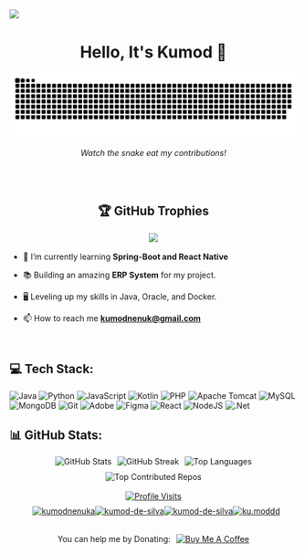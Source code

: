 <div>
  <img src="https://user-images.githubusercontent.com/74038190/225813708-98b745f2-7d22-48cf-9150-083f1b00d6c9.gif">
</div>
<h1 align="center">Hello, It's Kumod 👋</h1>

<div align="center" width="1000">
 
  ![snake gif](https://github.com/KumodN/KumodN/blob/output/github-snake-dark.svg)
</div>
<h6 align="center">
Watch the snake eat my contributions!
</h6>



<div align="center">
  <br>
  
  ## 🏆 GitHub Trophies
![](https://github-profile-trophy.vercel.app/?username=KumodN&theme=radical&no-frame=false&no-bg=true&margin-w=4)
</div>



- 🌱 I’m currently learning **Spring-Boot and React Native**

- 📚 Building an amazing **ERP System** for my project.
  
- 🖥️ Leveling up my skills in Java, Oracle, and Docker.

- 📫 How to reach me **kumodnenuk@gmail.com**
<br>

## 💻 Tech Stack:
![Java](https://img.shields.io/badge/java-%23ED8B00.svg?style=for-the-badge&logo=openjdk&logoColor=white) ![Python](https://img.shields.io/badge/python-3670A0?style=for-the-badge&logo=python&logoColor=ffdd54) ![JavaScript](https://img.shields.io/badge/javascript-%23323330.svg?style=for-the-badge&logo=javascript&logoColor=%23F7DF1E) ![Kotlin](https://img.shields.io/badge/kotlin-%237F52FF.svg?style=for-the-badge&logo=kotlin&logoColor=white) ![PHP](https://img.shields.io/badge/php-%23777BB4.svg?style=for-the-badge&logo=php&logoColor=white) ![Apache Tomcat](https://img.shields.io/badge/apache%20tomcat-%23F8DC75.svg?style=for-the-badge&logo=apache-tomcat&logoColor=black) ![MySQL](https://img.shields.io/badge/mysql-4479A1.svg?style=for-the-badge&logo=mysql&logoColor=white) ![MongoDB](https://img.shields.io/badge/MongoDB-%234ea94b.svg?style=for-the-badge&logo=mongodb&logoColor=white) ![Git](https://img.shields.io/badge/git-%23F05033.svg?style=for-the-badge&logo=git&logoColor=white) ![Adobe](https://img.shields.io/badge/adobe-%23FF0000.svg?style=for-the-badge&logo=adobe&logoColor=white) ![Figma](https://img.shields.io/badge/figma-%23F24E1E.svg?style=for-the-badge&logo=figma&logoColor=white) ![React](https://img.shields.io/badge/react-%2320232a.svg?style=for-the-badge&logo=react&logoColor=%2361DAFB) ![NodeJS](https://img.shields.io/badge/node.js-6DA55F?style=for-the-badge&logo=node.js&logoColor=white) ![.Net](https://img.shields.io/badge/.NET-5C2D91?style=for-the-badge&logo=.net&logoColor=white)
<br>

## 📊 GitHub Stats:

<div align="center" style="display: flex; flex-wrap: wrap; justify-content: center; gap: 10px;">

  <img src="https://github-readme-stats.vercel.app/api?username=KumodN&theme=dark&hide_border=false&include_all_commits=true&count_private=true" alt="GitHub Stats" style="max-width: 100%; height: auto;" />
  
  <img src="https://github-readme-streak-stats.herokuapp.com/?user=KumodN&theme=dark&hide_border=false" alt="GitHub Streak" style="max-width: 100%; height: auto;" />
  
  <img src="https://github-readme-stats.vercel.app/api/top-langs/?username=KumodN&theme=dark&hide_border=false&include_all_commits=true&count_private=true&layout=compact" alt="Top Languages" style="max-width: 100%; height: auto;" />
  
  <img src="https://github-contributor-stats.vercel.app/api?username=KumodN&limit=5&theme=dark&combine_all_yearly_contributions=true" alt="Top Contributed Repos" style="max-width: 100%; height: auto;" />

</div>
<br>

<div align="center">
  <a href="https://visitcount.itsvg.in">
    <img src="https://visitcount.itsvg.in/api?id=KumodN&icon=0&color=2" alt="Profile Visits" />
  </a>
</div>

<div align="center" style="display: flex; flex-wrap: wrap; justify-content: center; gap: 10px;">

<br>
<br>
  <!-- Connect with Me Section -->
  <div style="display: flex; align-items: center;">
    <a href="https://twitter.com/kumodnenuka" target="blank">
      <img src="https://raw.githubusercontent.com/rahuldkjain/github-profile-readme-generator/master/src/images/icons/Social/twitter.svg" alt="kumodnenuka" height="20" width="30" />
    </a>
    <a href="https://linkedin.com/in/kumod-de-silva" target="blank">
      <img src="https://raw.githubusercontent.com/rahuldkjain/github-profile-readme-generator/master/src/images/icons/Social/linked-in-alt.svg" alt="kumod-de-silva" height="20" width="30" />
    </a>
    <a href="https://stackoverflow.com/users/19870974/kumod-de-silva" target="blank">
      <img src="https://raw.githubusercontent.com/rahuldkjain/github-profile-readme-generator/master/src/images/icons/Social/stack-overflow.svg" alt="kumod-de-silva" height="20" width="30" />
    </a>
    <a href="https://instagram.com/ku.moddd" target="blank">
      <img src="https://raw.githubusercontent.com/rahuldkjain/github-profile-readme-generator/master/src/images/icons/Social/instagram.svg" alt="ku.moddd" height="20" width="30" />
    </a>
  </div>

  <!-- Donate Section -->
  <div style="text-align: right; display: flex; align-items: center;">
    <p style="margin-right: 10px;">You can help me by Donating:</p>
    <a href="https://buymeacoffee.com/ku.moddd" target="_blank">
      <img src="https://img.shields.io/badge/Buy%20Me%20a%20Coffee-ffdd00?style=for-the-badge&logo=buy-me-a-coffee&logoColor=black" alt="Buy Me A Coffee" />
    </a>
  </div>

</div>








